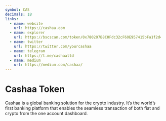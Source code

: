 ```yaml
---
symbol: CAS
decimals: 18
links:
  - name: website
    url: https://cashaa.com
  - name: explorer
    url: https://bscscan.com/token/0x780207B8C0Fdc32cF60E957415bFa1f2d4d9718c
  - name: twitter
    url: https://twitter.com/yourcashaa
  - name: telegram
    url: https://t.me/cashaaltd
  - name: medium
    url: https://medium.com/cashaa/
---
```


# Cashaa Token

Cashaa is a global banking solution for the crypto industry. It’s the world’s first banking platform that enables the seamless transaction of both fiat and crypto from the one account dashboard.
